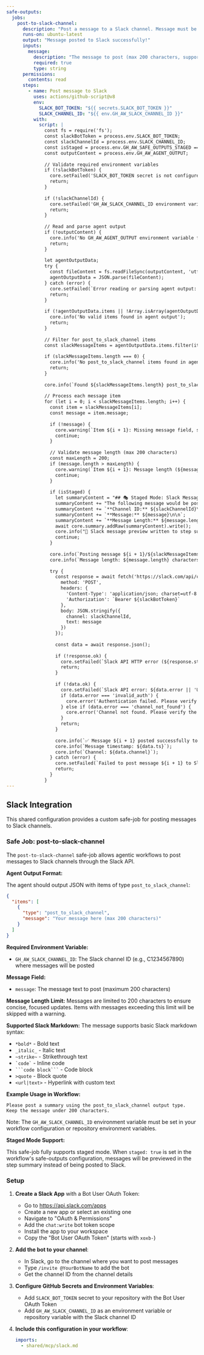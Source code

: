 ```yaml
---
safe-outputs:
  jobs:
    post-to-slack-channel:
      description: "Post a message to a Slack channel. Message must be 200 characters or less. Supports basic Slack markdown: *bold*, _italic_, ~strike~, `code`, ```code block```, >quote, and links <url|text>. Requires GH_AW_SLACK_CHANNEL_ID environment variable to be set."
      runs-on: ubuntu-latest
      output: "Message posted to Slack successfully!"
      inputs:
        message:
          description: "The message to post (max 200 characters, supports Slack markdown)"
          required: true
          type: string
      permissions:
        contents: read
      steps:
        - name: Post message to Slack
          uses: actions/github-script@v8
          env:
            SLACK_BOT_TOKEN: "${{ secrets.SLACK_BOT_TOKEN }}"
            SLACK_CHANNEL_ID: "${{ env.GH_AW_SLACK_CHANNEL_ID }}"
          with:
            script: |
              const fs = require('fs');
              const slackBotToken = process.env.SLACK_BOT_TOKEN;
              const slackChannelId = process.env.SLACK_CHANNEL_ID;
              const isStaged = process.env.GH_AW_SAFE_OUTPUTS_STAGED === 'true';
              const outputContent = process.env.GH_AW_AGENT_OUTPUT;
              
              // Validate required environment variables
              if (!slackBotToken) {
                core.setFailed('SLACK_BOT_TOKEN secret is not configured. Please add it to your repository secrets.');
                return;
              }
              
              if (!slackChannelId) {
                core.setFailed('GH_AW_SLACK_CHANNEL_ID environment variable is required');
                return;
              }
              
              // Read and parse agent output
              if (!outputContent) {
                core.info('No GH_AW_AGENT_OUTPUT environment variable found');
                return;
              }
              
              let agentOutputData;
              try {
                const fileContent = fs.readFileSync(outputContent, 'utf8');
                agentOutputData = JSON.parse(fileContent);
              } catch (error) {
                core.setFailed(`Error reading or parsing agent output: ${error instanceof Error ? error.message : String(error)}`);
                return;
              }
              
              if (!agentOutputData.items || !Array.isArray(agentOutputData.items)) {
                core.info('No valid items found in agent output');
                return;
              }
              
              // Filter for post_to_slack_channel items
              const slackMessageItems = agentOutputData.items.filter(item => item.type === 'post_to_slack_channel');
              
              if (slackMessageItems.length === 0) {
                core.info('No post_to_slack_channel items found in agent output');
                return;
              }
              
              core.info(`Found ${slackMessageItems.length} post_to_slack_channel item(s)`);
              
              // Process each message item
              for (let i = 0; i < slackMessageItems.length; i++) {
                const item = slackMessageItems[i];
                const message = item.message;
                
                if (!message) {
                  core.warning(`Item ${i + 1}: Missing message field, skipping`);
                  continue;
                }
                
                // Validate message length (max 200 characters)
                const maxLength = 200;
                if (message.length > maxLength) {
                  core.warning(`Item ${i + 1}: Message length (${message.length} characters) exceeds maximum allowed length of ${maxLength} characters, skipping`);
                  continue;
                }
                
                if (isStaged) {
                  let summaryContent = "## 🎭 Staged Mode: Slack Message Preview\n\n";
                  summaryContent += "The following message would be posted to Slack if staged mode was disabled:\n\n";
                  summaryContent += `**Channel ID:** ${slackChannelId}\n\n`;
                  summaryContent += `**Message:** ${message}\n\n`;
                  summaryContent += `**Message Length:** ${message.length} characters\n\n`;
                  await core.summary.addRaw(summaryContent).write();
                  core.info("📝 Slack message preview written to step summary");
                  continue;
                }
                
                core.info(`Posting message ${i + 1}/${slackMessageItems.length} to Slack channel: ${slackChannelId}`);
                core.info(`Message length: ${message.length} characters`);
                
                try {
                  const response = await fetch('https://slack.com/api/chat.postMessage', {
                    method: 'POST',
                    headers: {
                      'Content-Type': 'application/json; charset=utf-8',
                      'Authorization': `Bearer ${slackBotToken}`
                    },
                    body: JSON.stringify({
                      channel: slackChannelId,
                      text: message
                    })
                  });
                  
                  const data = await response.json();
                  
                  if (!response.ok) {
                    core.setFailed(`Slack API HTTP error (${response.status}): ${response.statusText}`);
                    return;
                  }
                  
                  if (!data.ok) {
                    core.setFailed(`Slack API error: ${data.error || 'Unknown error'}`);
                    if (data.error === 'invalid_auth') {
                      core.error('Authentication failed. Please verify your SLACK_BOT_TOKEN is correct.');
                    } else if (data.error === 'channel_not_found') {
                      core.error('Channel not found. Please verify the GH_AW_SLACK_CHANNEL_ID environment variable is correct and the bot has access to it.');
                    }
                    return;
                  }
                  
                  core.info(`✅ Message ${i + 1} posted successfully to Slack`);
                  core.info(`Message timestamp: ${data.ts}`);
                  core.info(`Channel: ${data.channel}`);
                } catch (error) {
                  core.setFailed(`Failed to post message ${i + 1} to Slack: ${error instanceof Error ? error.message : String(error)}`);
                  return;
                }
              }
---
```


## Slack Integration

This shared configuration provides a custom safe-job for posting messages to Slack channels.

### Safe Job: post-to-slack-channel

The `post-to-slack-channel` safe-job allows agentic workflows to post messages to Slack channels through the Slack API.

**Agent Output Format:**

The agent should output JSON with items of type `post_to_slack_channel`:

```json
{
  "items": [
    {
      "type": "post_to_slack_channel",
      "message": "Your message here (max 200 characters)"
    }
  ]
}
```

**Required Environment Variable:**
- `GH_AW_SLACK_CHANNEL_ID`: The Slack channel ID (e.g., C1234567890) where messages will be posted

**Message Field:**
- `message`: The message text to post (maximum 200 characters)

**Message Length Limit:**
Messages are limited to 200 characters to ensure concise, focused updates. Items with messages exceeding this limit will be skipped with a warning.

**Supported Slack Markdown:**
The message supports basic Slack markdown syntax:
- `*bold*` - Bold text
- `_italic_` - Italic text
- `~strike~` - Strikethrough text
- `` `code` `` - Inline code
- ` ```code block``` ` - Code block
- `>quote` - Block quote
- `<url|text>` - Hyperlink with custom text

**Example Usage in Workflow:**

```
Please post a summary using the post_to_slack_channel output type.
Keep the message under 200 characters.
```

Note: The `GH_AW_SLACK_CHANNEL_ID` environment variable must be set in your workflow configuration or repository environment variables.

**Staged Mode Support:**

This safe-job fully supports staged mode. When `staged: true` is set in the workflow's safe-outputs configuration, messages will be previewed in the step summary instead of being posted to Slack.

### Setup

1. **Create a Slack App** with a Bot User OAuth Token:
   - Go to https://api.slack.com/apps
   - Create a new app or select an existing one
   - Navigate to "OAuth & Permissions"
   - Add the `chat:write` bot token scope
   - Install the app to your workspace
   - Copy the "Bot User OAuth Token" (starts with `xoxb-`)

2. **Add the bot to your channel**:
   - In Slack, go to the channel where you want to post messages
   - Type `/invite @YourBotName` to add the bot
   - Get the channel ID from the channel details

3. **Configure GitHub Secrets and Environment Variables**:
   - Add `SLACK_BOT_TOKEN` secret to your repository with the Bot User OAuth Token
   - Add `GH_AW_SLACK_CHANNEL_ID` as an environment variable or repository variable with the Slack channel ID

4. **Include this configuration in your workflow**:
   ```yaml
   imports:
     - shared/mcp/slack.md
   ```
